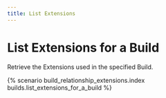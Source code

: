 ```yaml
---
title: List Extensions
---
```


# List Extensions for a Build

Retrieve the Extensions used in the specified Build.

{% scenario build_relationship_extensions.index builds.list_extensions_for_a_build %}
